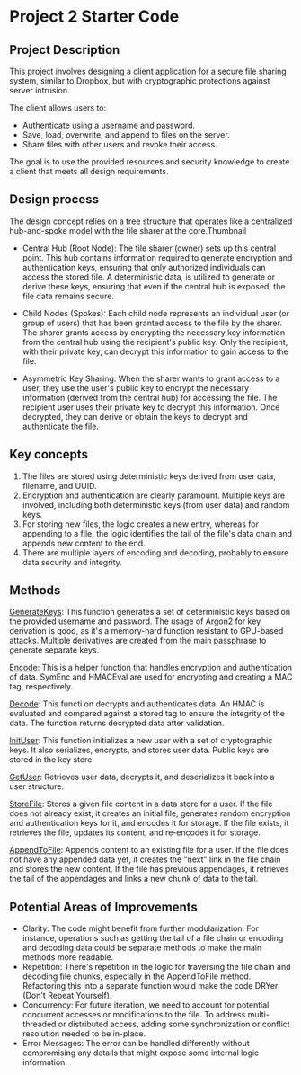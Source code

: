 # Project 2 Starter Code

## Project Description
This project involves designing a client application for a secure file sharing system, similar to Dropbox, but with cryptographic protections against server intrusion.

The client allows users to:

- Authenticate using a username and password.
- Save, load, overwrite, and append to files on the server.
- Share files with other users and revoke their access.
  
The goal is to use the provided resources and security knowledge to create a client that meets all design requirements.

## Design process
The design concept relies on a tree structure that operates like a centralized hub-and-spoke model with the file sharer at the core.Thumbnail

* Central Hub (Root Node):
The file sharer (owner) sets up this central point. This hub contains information required to generate encryption and authentication keys, ensuring that only authorized individuals can access the stored file. A deterministic data, is utilized to generate or derive these keys, ensuring that even if the central hub is exposed, the file data remains secure.

* Child Nodes (Spokes):
Each child node represents an individual user (or group of users) that has been granted access to the file by the sharer. The sharer grants access by encrypting the necessary key information from the central hub using the recipient's public key. Only the recipient, with their private key, can decrypt this information to gain access to the file.

* Asymmetric Key Sharing:
When the sharer wants to grant access to a user, they use the user's public key to encrypt the necessary information (derived from the central hub) for accessing the file. The recipient user uses their private key to decrypt this information. Once decrypted, they can derive or obtain the keys to decrypt and authenticate the file.

## Key concepts
1. The files are stored using deterministic keys derived from user data, filename, and UUID.
2. Encryption and authentication are clearly paramount. Multiple keys are involved, including both deterministic keys (from user data) and random keys.
3. For storing new files, the logic creates a new entry, whereas for appending to a file, the logic identifies the tail of the file's data chain and appends new content to the end.
4. There are multiple layers of encoding and decoding, probably to ensure data security and integrity.

## Methods
<u>GenerateKeys</u>: This function generates a set of deterministic keys based on the provided username and password. The usage of Argon2 for key derivation is good, as it's a memory-hard function resistant to GPU-based attacks. Multiple derivatives are created from the main passphrase to generate separate keys.

<u>Encode</u>: This is a helper function that handles encryption and authentication of data. SymEnc and HMACEval are used for encrypting and creating a MAC tag, respectively.

<u>Decode</u>: This functi on decrypts and authenticates data. An HMAC is evaluated and compared against a stored tag to ensure the integrity of the data. The function returns decrypted data after validation.

<u>InitUser</u>: This function initializes a new user with a set of cryptographic keys. It also serializes, encrypts, and stores user data. Public keys are stored in the key store.

<u>GetUser</u>: Retrieves user data, decrypts it, and deserializes it back into a user structure.

<u>StoreFile</u>: Stores a given file content in a data store for a user. If the file does not already exist, it creates an initial file, generates random encryption and authentication keys for it, and encodes it for storage. If the file exists, it retrieves the file, updates its content, and re-encodes it for storage.

<u>AppendToFile</u>: Appends content to an existing file for a user. If the file does not have any appended data yet, it creates the "next" link in the file chain and stores the new content. If the file has previous appendages, it retrieves the tail of the appendages and links a new chunk of data to the tail.

## Potential Areas of Improvements
- Clarity: The code might benefit from further modularization. For instance, operations such as getting the tail of a file chain or encoding and decoding data could be separate methods to make the main methods more readable.
- Repetition: There's repetition in the logic for traversing the file chain and decoding file chunks, especially in the AppendToFile method. Refactoring this into a separate function would make the code DRYer (Don't Repeat Yourself).
- Concurrency: For future iteration, we need to account for potential concurrent accesses or modifications to the file. To address multi-threaded or distributed access, adding some synchronization or conflict resolution needed to be in-place.
- Error Messages: The error can be handled differently without compromising any details that might expose some internal logic information.
